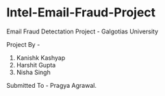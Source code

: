 # Intel-Email-Fraud-Project
Email Fraud Detectation Project - Galgotias University


Project By -

1. Kanishk Kashyap
2. Harshit Gupta
3. Nisha Singh


Submitted To -  Pragya Agrawal.
